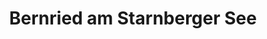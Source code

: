---
title: Bernried am Starnberger See
url: /bernried-am-starnberger-see/
latitude: 47.857
longitude: 11.283
---